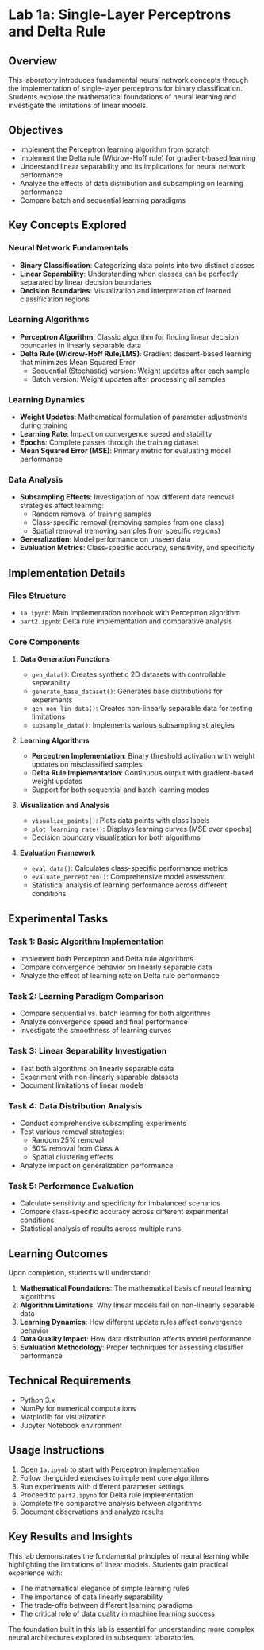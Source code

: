 # Lab 1a: Single-Layer Perceptrons and Delta Rule

## Overview

This laboratory introduces fundamental neural network concepts through the implementation of single-layer perceptrons for binary classification. Students explore the mathematical foundations of neural learning and investigate the limitations of linear models.

## Objectives

- Implement the Perceptron learning algorithm from scratch
- Implement the Delta rule (Widrow-Hoff rule) for gradient-based learning
- Understand linear separability and its implications for neural network performance
- Analyze the effects of data distribution and subsampling on learning performance
- Compare batch and sequential learning paradigms

## Key Concepts Explored

### Neural Network Fundamentals
- **Binary Classification**: Categorizing data points into two distinct classes
- **Linear Separability**: Understanding when classes can be perfectly separated by linear decision boundaries
- **Decision Boundaries**: Visualization and interpretation of learned classification regions

### Learning Algorithms
- **Perceptron Algorithm**: Classic algorithm for finding linear decision boundaries in linearly separable data
- **Delta Rule (Widrow-Hoff Rule/LMS)**: Gradient descent-based learning that minimizes Mean Squared Error
  - Sequential (Stochastic) version: Weight updates after each sample
  - Batch version: Weight updates after processing all samples

### Learning Dynamics
- **Weight Updates**: Mathematical formulation of parameter adjustments during training
- **Learning Rate**: Impact on convergence speed and stability
- **Epochs**: Complete passes through the training dataset
- **Mean Squared Error (MSE)**: Primary metric for evaluating model performance

### Data Analysis
- **Subsampling Effects**: Investigation of how different data removal strategies affect learning:
  - Random removal of training samples
  - Class-specific removal (removing samples from one class)
  - Spatial removal (removing samples from specific regions)
- **Generalization**: Model performance on unseen data
- **Evaluation Metrics**: Class-specific accuracy, sensitivity, and specificity

## Implementation Details

### Files Structure
- `1a.ipynb`: Main implementation notebook with Perceptron algorithm
- `part2.ipynb`: Delta rule implementation and comparative analysis

### Core Components

1. **Data Generation Functions**
   - `gen_data()`: Creates synthetic 2D datasets with controllable separability
   - `generate_base_dataset()`: Generates base distributions for experiments
   - `gen_non_lin_data()`: Creates non-linearly separable data for testing limitations
   - `subsample_data()`: Implements various subsampling strategies

2. **Learning Algorithms**
   - **Perceptron Implementation**: Binary threshold activation with weight updates on misclassified samples
   - **Delta Rule Implementation**: Continuous output with gradient-based weight updates
   - Support for both sequential and batch learning modes

3. **Visualization and Analysis**
   - `visualize_points()`: Plots data points with class labels
   - `plot_learning_rate()`: Displays learning curves (MSE over epochs)
   - Decision boundary visualization for both algorithms

4. **Evaluation Framework**
   - `eval_data()`: Calculates class-specific performance metrics
   - `evaluate_perceptron()`: Comprehensive model assessment
   - Statistical analysis of learning performance across different conditions

## Experimental Tasks

### Task 1: Basic Algorithm Implementation
- Implement both Perceptron and Delta rule algorithms
- Compare convergence behavior on linearly separable data
- Analyze the effect of learning rate on Delta rule performance

### Task 2: Learning Paradigm Comparison
- Compare sequential vs. batch learning for both algorithms
- Analyze convergence speed and final performance
- Investigate the smoothness of learning curves

### Task 3: Linear Separability Investigation
- Test both algorithms on linearly separable data
- Experiment with non-linearly separable datasets
- Document limitations of linear models

### Task 4: Data Distribution Analysis
- Conduct comprehensive subsampling experiments
- Test various removal strategies:
  - Random 25% removal
  - 50% removal from Class A
  - Spatial clustering effects
- Analyze impact on generalization performance

### Task 5: Performance Evaluation
- Calculate sensitivity and specificity for imbalanced scenarios
- Compare class-specific accuracy across different experimental conditions
- Statistical analysis of results across multiple runs

## Learning Outcomes

Upon completion, students will understand:

1. **Mathematical Foundations**: The mathematical basis of neural learning algorithms
2. **Algorithm Limitations**: Why linear models fail on non-linearly separable data
3. **Learning Dynamics**: How different update rules affect convergence behavior
4. **Data Quality Impact**: How data distribution affects model performance
5. **Evaluation Methodology**: Proper techniques for assessing classifier performance

## Technical Requirements

- Python 3.x
- NumPy for numerical computations
- Matplotlib for visualization
- Jupyter Notebook environment

## Usage Instructions

1. Open `1a.ipynb` to start with Perceptron implementation
2. Follow the guided exercises to implement core algorithms
3. Run experiments with different parameter settings
4. Proceed to `part2.ipynb` for Delta rule implementation
5. Complete the comparative analysis between algorithms
6. Document observations and analyze results

## Key Results and Insights

This lab demonstrates the fundamental principles of neural learning while highlighting the limitations of linear models. Students gain practical experience with:
- The mathematical elegance of simple learning rules
- The importance of data linearly separability
- The trade-offs between different learning paradigms
- The critical role of data quality in machine learning success

The foundation built in this lab is essential for understanding more complex neural architectures explored in subsequent laboratories.